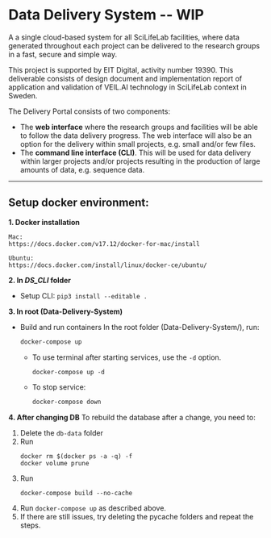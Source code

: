 # Data Delivery System -- **WIP**
A a single cloud-based system for all SciLifeLab facilities, where data generated throughout each project can be delivered to the research groups in a fast, secure and simple way. 

This project is supported by EIT Digital, activity number 19390. This deliverable consists of design document and implementation report of application and validation of VEIL.AI technology in SciLifeLab context in Sweden.

The Delivery Portal consists of two components:
* The **web interface** where the research groups and facilities will be able to follow the data
delivery progress. The web interface will also be an option for the delivery within small
projects, e.g. small and/or few files.
* The **command line interface (CLI)**. This will be used for data delivery within larger projects
and/or projects resulting in the production of large amounts of data, e.g. sequence data.

---
## Setup docker environment:

**1. Docker installation**

	Mac:
	https://docs.docker.com/v17.12/docker-for-mac/install

	Ubuntu:
	https://docs.docker.com/install/linux/docker-ce/ubuntu/

**2. In _DS_CLI_ folder**
* Setup CLI: `pip3 install --editable .`

**3. In root (Data-Delivery-System)** 
* Build and run containers
	In the root folder (Data-Delivery-System/), run: 
	```bash
	docker-compose up
	```

	* To use terminal after starting services, use the `-d` option.

		```
		docker-compose up -d 
		```

	* To stop service: 
		```bash 
		docker-compose down
		```

**4. After changing DB**
To rebuild the database after a change, you need to: 
1. Delete the `db-data` folder
2. Run 
	```
	docker rm $(docker ps -a -q) -f
	docker volume prune
	```
3. Run 
	```
	docker-compose build --no-cache
	```
4. Run `docker-compose up` as described above.
5. If there are still issues, try deleting the pycache folders and repeat the steps. 
